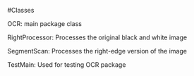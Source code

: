 #Classes

OCR: main package class

RightProcessor: Processes the original black and white image

SegmentScan: Processes the right-edge version of the image


TestMain: Used for testing OCR package
